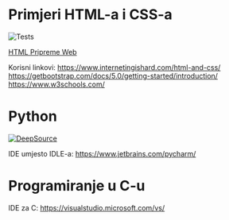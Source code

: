# Primjeri HTML-a i CSS-a

![Tests](https://github.com/mariovata/TVZ/actions/workflows/azure-static-web-apps-lively-hill-0dadebe10.yml/badge.svg)

[HTML Pripreme Web](https://lively-hill-0dadebe10.azurestaticapps.net/)


Korisni linkovi:
https://www.internetingishard.com/html-and-css/  
https://getbootstrap.com/docs/5.0/getting-started/introduction/  
https://www.w3schools.com/  

# Python

[![DeepSource](https://deepsource.io/gh/mariovata/TVZ.svg/?label=active+issues&show_trend=true)](https://deepsource.io/gh/mariovata/TVZ/?ref=repository-badge)

IDE umjesto IDLE-a:
https://www.jetbrains.com/pycharm/

# Programiranje u C-u

IDE za C:
https://visualstudio.microsoft.com/vs/

